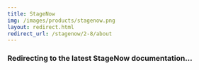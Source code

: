 ```yaml
---
title: StageNow
img: /images/products/stagenow.png
layout: redirect.html
redirect_url: /stagenow/2-8/about
---
```


### Redirecting to the latest StageNow documentation...
